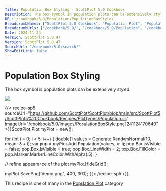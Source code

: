 ```yaml
---
Title: Population Box Styling - ScottPlot 5.0 Cookbook
Description: The box symbol in population plots can be extensively styled.
URL: /cookbook/5.0/Population/PopulationBoxStyle/
BreadcrumbNames: ["ScottPlot 5.0 Cookbook", "Population Plot", "Population Box Styling"]
BreadcrumbUrls: ["/cookbook/5.0/", "/cookbook/5.0/Population", "/cookbook/5.0/Population/PopulationBoxStyle"]
Date: 2024-11-24
Version: ScottPlot 5.0.47
Version: ScottPlot 5.0.47
SearchUrl: "/cookbook/5.0/search/"
ShowEditLink: false
---
```



<div class='d-flex align-items-center mt-5'>
<h1 class='me-2 text-dark my-0 border-0'>Population Box Styling</h1>
</div>

The box symbol in population plots can be extensively styled.

[![](/cookbook/5.0/images/PopulationBoxStyle.png?241124170640)](/cookbook/5.0/images/PopulationBoxStyle.png?241124170640)

{{< recipe-sp5 sourceUrl="https://github.com/ScottPlot/ScottPlot/blob/main/src/ScottPlot5/ScottPlot5%20Cookbook/Recipes/PlotTypes/Population.cs" imageUrl="/cookbook/5.0/images/PopulationBoxStyle.png?241124170640" >}}ScottPlot.Plot myPlot = new();

for (int i = 0; i &lt; 5; i++)
{
    double[] values = Generate.RandomNormal(10, mean: 3 + i);
    var pop = myPlot.Add.Population(values, x: i);
    pop.Bar.IsVisible = false;
    pop.Box.IsVisible = true;
    pop.Box.LineWidth = 2;
    pop.Box.FillColor = pop.Marker.MarkerLineColor.WithAlpha(.5);
}

// refine appearance of the plot
myPlot.HideGrid();

myPlot.SavePng("demo.png", 400, 300);
{{< /recipe-sp5 >}}

<div class='my-5 text-center'>This recipe is one of many in the <a href='/cookbook/5.0/Population'>Population Plot</a> category</div>


